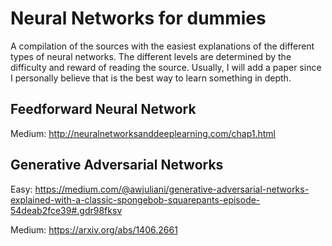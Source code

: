 # Neural Networks for dummies
A compilation of the sources with the easiest explanations of the different types of neural networks. The different levels are determined by the difficulty and reward of reading the source. Usually, I will add a paper since I personally believe that is the best way to learn something in depth.

## Feedforward Neural Network
Medium: http://neuralnetworksanddeeplearning.com/chap1.html

## Generative Adversarial Networks
Easy: https://medium.com/@awjuliani/generative-adversarial-networks-explained-with-a-classic-spongebob-squarepants-episode-54deab2fce39#.gdr98fksv

Medium: https://arxiv.org/abs/1406.2661
